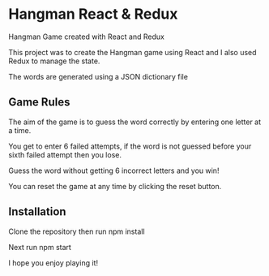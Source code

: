 # Hangman React & Redux
Hangman Game created with React and Redux

This project was to create the Hangman game using React and I also used Redux to manage the state.

The words are generated using a JSON dictionary file



## Game Rules

The aim of the game is to guess the word correctly by entering one letter at a time.

You get to enter 6 failed attempts, if the word is not guessed before your sixth failed attempt then you lose.

Guess the word without getting 6 incorrect letters and you win!

You can reset the game at any time by clicking the reset button.



## Installation

Clone the repository then run npm install

Next run npm start

I hope you enjoy playing it!
